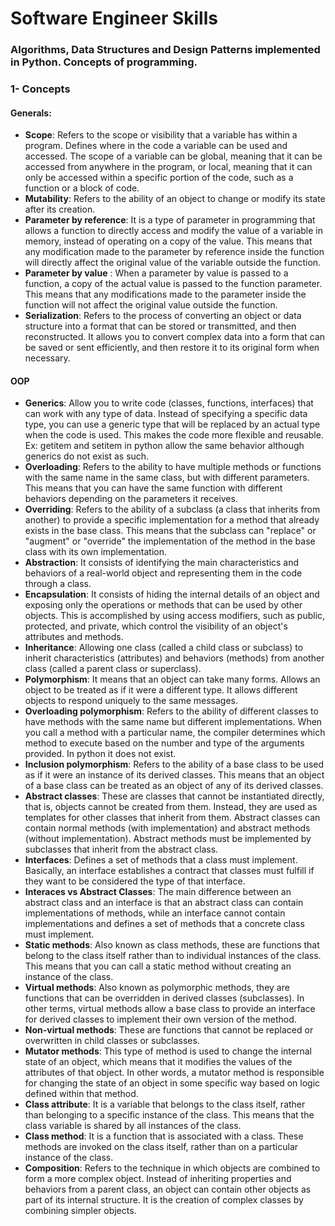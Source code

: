 # Software Engineer Skills

### Algorithms, Data Structures and Design Patterns implemented in Python. Concepts of programming. 

### 1- Concepts
#### Generals:
- **Scope**: Refers to the scope or visibility that a variable has within a program. Defines where in the code a variable can be used and accessed. The scope of a variable can be global, meaning that it can be accessed from anywhere in the program, or local, meaning that it can only be accessed within a specific portion of the code, such as a function or a block of code.
- **Mutability**: Refers to the ability of an object to change or modify its state after its creation.
- **Parameter by reference**: It is a type of parameter in programming that allows a function to directly access and modify the value of a variable in memory, instead of operating on a copy of the value. This means that any modification made to the parameter by reference inside the function will directly affect the original value of the variable outside the function.
- **Parameter by value** : When a parameter by value is passed to a function, a copy of the actual value is passed to the function parameter. This means that any modifications made to the parameter inside the function will not affect the original value outside the function.
- **Serialization**: Refers to the process of converting an object or data structure into a format that can be stored or transmitted, and then reconstructed. It allows you to convert complex data into a form that can be saved or sent efficiently, and then restore it to its original form when necessary.

#### OOP
- **Generics**: Allow you to write code (classes, functions, interfaces) that can work with any type of data. Instead of specifying a specific data type, you can use a generic type that will be replaced by an actual type when the code is used. This makes the code more flexible and reusable. Ex: getitem and setitem in python allow the same behavior although generics do not exist as such.
- **Overloading**: Refers to the ability to have multiple methods or functions with the same name in the same class, but with different parameters. This means that you can have the same function with different behaviors depending on the parameters it receives.
- **Overriding**: Refers to the ability of a subclass (a class that inherits from another) to provide a specific implementation for a method that already exists in the base class. This means that the subclass can "replace" or "augment" or "override" the implementation of the method in the base class with its own implementation.
- **Abstraction**: It consists of identifying the main characteristics and behaviors of a real-world object and representing them in the code through a class.
- **Encapsulation**: It consists of hiding the internal details of an object and exposing only the operations or methods that can be used by other objects. This is accomplished by using access modifiers, such as public, protected, and private, which control the visibility of an object's attributes and methods.
- **Inheritance**: Allowing one class (called a child class or subclass) to inherit characteristics (attributes) and behaviors (methods) from another class (called a parent class or superclass).
- **Polymorphism**: It means that an object can take many forms. Allows an object to be treated as if it were a different type. It allows different objects to respond uniquely to the same messages.
- **Overloading polymorphism**: Refers to the ability of different classes to have methods with the same name but different implementations. When you call a method with a particular name, the compiler determines which method to execute based on the number and type of the arguments provided. In python it does not exist.
- **Inclusion polymorphism**: Refers to the ability of a base class to be used as if it were an instance of its derived classes. This means that an object of a base class can be treated as an object of any of its derived classes.
- **Abstract classes**: These are classes that cannot be instantiated directly, that is, objects cannot be created from them. Instead, they are used as templates for other classes that inherit from them. Abstract classes can contain normal methods (with implementation) and abstract methods (without implementation). Abstract methods must be implemented by subclasses that inherit from the abstract class.
- **Interfaces**: Defines a set of methods that a class must implement. Basically, an interface establishes a contract that classes must fulfill if they want to be considered the type of that interface.
- **Interaces vs Abstract Classes**: The main difference between an abstract class and an interface is that an abstract class can contain implementations of methods, while an interface cannot contain implementations and defines a set of methods that a concrete class must implement.
- **Static methods**: Also known as class methods, these are functions that belong to the class itself rather than to individual instances of the class. This means that you can call a static method without creating an instance of the class.
- **Virtual methods**: Also known as polymorphic methods, they are functions that can be overridden in derived classes (subclasses). In other terms, virtual methods allow a base class to provide an interface for derived classes to implement their own version of the method.
- **Non-virtual methods**: These are functions that cannot be replaced or overwritten in child classes or subclasses.
- **Mutator methods**: This type of method is used to change the internal state of an object, which means that it modifies the values ​​of the attributes of that object. In other words, a mutator method is responsible for changing the state of an object in some specific way based on logic defined within that method.
- **Class attribute**: It is a variable that belongs to the class itself, rather than belonging to a specific instance of the class. This means that the class variable is shared by all instances of the class.
- **Class method**: It is a function that is associated with a class. These methods are invoked on the class itself, rather than on a particular instance of the class.
- **Composition**: Refers to the technique in which objects are combined to form a more complex object. Instead of inheriting properties and behaviors from a parent class, an object can contain other objects as part of its internal structure. It is the creation of complex classes by combining simpler objects.

